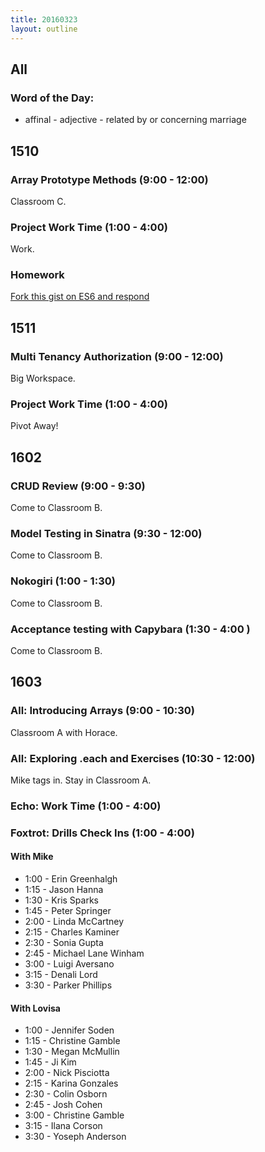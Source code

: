 ```yaml
---
title: 20160323
layout: outline
---
```

## All

### Word of the Day:

* affinal - adjective - related by or concerning marriage


## 1510

### Array Prototype Methods (9:00 - 12:00)

Classroom C.

### Project Work Time (1:00 - 4:00)

Work.

### Homework

[Fork this gist on ES6 and respond](https://gist.github.com/rrgayhart/8435729452a3e3ad8cd3)


## 1511

### Multi Tenancy Authorization (9:00 - 12:00)

Big Workspace.

### Project Work Time (1:00 - 4:00)

Pivot Away!


## 1602

### CRUD Review (9:00 - 9:30)

Come to Classroom B.

### Model Testing in Sinatra (9:30 - 12:00)

Come to Classroom B.

### Nokogiri (1:00 - 1:30)

Come to Classroom B.

### Acceptance testing with Capybara (1:30 - 4:00 )

Come to Classroom B.


## 1603

### All: Introducing Arrays (9:00 - 10:30)

Classroom A with Horace.

### All: Exploring .each and Exercises (10:30 - 12:00)

Mike tags in.  Stay in Classroom A.

### Echo: Work Time (1:00 - 4:00)

### Foxtrot: Drills Check Ins (1:00 - 4:00)

#### With Mike
* 1:00 - Erin Greenhalgh
* 1:15 - Jason Hanna
* 1:30 - Kris Sparks
* 1:45 - Peter Springer
* 2:00 - Linda McCartney
* 2:15 - Charles Kaminer
* 2:30 - Sonia Gupta
* 2:45 - Michael Lane Winham
* 3:00 - Luigi Aversano
* 3:15 - Denali Lord
* 3:30 - Parker Phillips

#### With Lovisa
* 1:00 - Jennifer Soden
* 1:15 - Christine Gamble
* 1:30 - Megan McMullin
* 1:45 - Ji Kim
* 2:00 - Nick Pisciotta
* 2:15 - Karina Gonzales
* 2:30 - Colin Osborn
* 2:45 - Josh Cohen
* 3:00 - Christine Gamble
* 3:15 - Ilana Corson
* 3:30 - Yoseph Anderson
